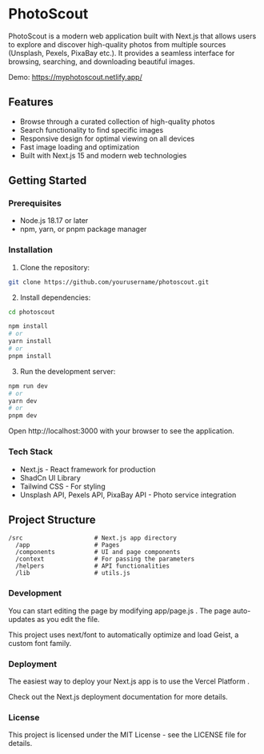 # PhotoScout

PhotoScout is a modern web application built with Next.js that allows users to explore and discover high-quality photos from multiple sources (Unsplash, Pexels, PixaBay etc.). It provides a seamless interface for browsing, searching, and downloading beautiful images.

Demo: https://myphotoscout.netlify.app/

## Features

- Browse through a curated collection of high-quality photos
- Search functionality to find specific images
- Responsive design for optimal viewing on all devices
- Fast image loading and optimization
- Built with Next.js 15 and modern web technologies

## Getting Started

### Prerequisites

- Node.js 18.17 or later
- npm, yarn, or pnpm package manager

### Installation

1. Clone the repository:
```bash
git clone https://github.com/yourusername/photoscout.git
```
2. Install dependencies:
```bash
cd photoscout

npm install
# or
yarn install
# or
pnpm install
```
3. Run the development server:
```bash
npm run dev
# or
yarn dev
# or
pnpm dev
```
Open http://localhost:3000 with your browser to see the application.

### Tech Stack
- Next.js - React framework for production
- ShadCn UI Library
- Tailwind CSS - For styling
- Unsplash API, Pexels API, PixaBay API - Photo service integration

## Project Structure
```plaintext
/src                    # Next.js app directory
  /app                  # Pages
  /components           # UI and page components
  /context              # For passing the parameters
  /helpers              # API functionalities
  /lib                  # utils.js
```

### Development
You can start editing the page by modifying app/page.js . The page auto-updates as you edit the file.

This project uses next/font to automatically optimize and load Geist, a custom font family.

### Deployment
The easiest way to deploy your Next.js app is to use the Vercel Platform .

Check out the Next.js deployment documentation for more details.

### License
This project is licensed under the MIT License - see the LICENSE file for details.